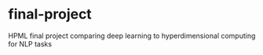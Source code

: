 # final-project
HPML final project comparing deep learning to hyperdimensional computing for NLP tasks
